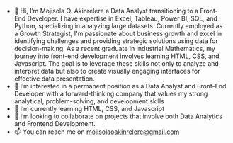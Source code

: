 - 👋 Hi, I’m Mojisola O. Akinrelere a Data Analyst transitioning to a Front-End Developer. I have expertise in Excel, Tableau, Power BI, SQL, and Python, specializing in analyzing large datasets. Currently employed as a Growth Strategist, I'm passionate about business growth and excel in identifying challenges and providing strategic solutions using data for decision-making. As a recent graduate in Industrial Mathematics, my journey into front-end development involves learning HTML, CSS, and Javascript. The goal is to leverage these skills not only to analyze and interpret data but also to create visually engaging interfaces for effective data presentation.
-  👀 I’m interested in a permanent position as a Data Analyst and Front-End Developer with a forward-thinking company that values my strong analytical, problem-solving, and development skills
- 🌱 I’m currently learning HTML, CSS, and Javascript
- 💞️ I’m looking to collaborate on projects that involve both Data Analytics and Frontend Development.
- 📫 You can reach me on mojisolaoakinrelere@gmail.com
  

<!---
Mojisola-Akinrelere/Mojisola-Akinrelere is a ✨ special ✨ repository because its `README.md` (this file) appears on your GitHub profile.
You can click the Preview link to take a look at your changes.
--->
